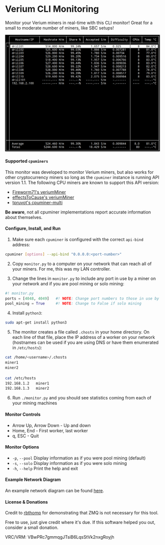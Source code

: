Verium CLI Monitoring
=====================
Monitor your Verium miners in real-time with this CLI monitor! Great for a small to moderate number of miners, like SBC setups!


![Preview of the CLI Monitor with Pool Mining Enabled](https://github.com/bezeredi/verium-cli-monitor/blob/master/cli-monitor.png "CLI Monitor Preview")


#### Supported `cpuminers`
This monitor was developed to monitor Verium miners, but also works for other
cryptocurrency miners so long as the `cpuminer` instance is running API version
1.1. The following CPU miners are known to support this API version:
 * [Fireworm71's veriumMiner](https://github.com/fireworm71/veriumMiner)
 * [effectsToCause's veriumMiner](https://github.com/fireworm71/veriumMiner)
 * [tpruvot's cpuminer-multi](https://github.com/tpruvot/cpuminer-multi)

**Be aware**, not all cpuminer implementations report accurate information about themselves.


#### Configure, Install, and Run
1) Make sure each `cpuminer` is configured with the correct `api-bind` address:
```bash
cpuminer [options] --api-bind "0.0.0.0:<port-number>"
```

2) Copy `monitor.py` to a computer on your network that can reach all of your
miners. For me, this was my LAN controller.

3) Change the lines in `monitor.py` to include any port in use by a miner on
your network and if you are pool mining or solo mining:
```python
#! monitor.py
ports = [4048, 4049]   #! NOTE: Change port numbers to those in use by your miners
pool_mining = True     #! NOTE: Change to False if solo mining
```

4) Install `python3`:
```bash
sudo apt-get install python3
```

5) The monitor creates a file called `.chosts` in your home directory. On each
line of that file, place the IP address of a worker on your network (hostnames
can be used if you are using DNS or have them enumerated in `/etc/hosts`):

```bash
cat /home/<username>/.chosts
miner1
miner2

cat /etc/hosts
192.168.1.2   miner1
192.168.1.3   miner2
```

6) Run `./monitor.py` and you should see statistics coming from each of your
mining machines


#### Monitor Controls
 * Arrow Up, Arrow Down - Up and down
 * Home, End - First worker, last worker
 * q, ESC - Quit

#### Monitor Options
 * `-p`, `--pool`     Display information as if you were pool mining (default)
 * `-s`, `--solo`     Display information as if you were solo mining
 * `-h`, `--help`     Print the help and exit


#### Example Network Diagram
An example network diagram can be found [here](https://github.com/bezeredi/verium-cli-monitor/blob/master/example-diagram.txt).


#### License & Donations
Credit to [rbthomp](https://github.com/rbthomp) for demonstrating that ZMQ is
not necessary for this tool.

Free to use, just give credit where it's due. If this software helped you out,
consider a small donation.

VRC/VRM: VBwPRc7gmmqgJTsiB6LqsStVk2nxgRoyjh
